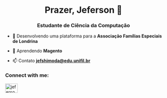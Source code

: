 <h1 align="center">Prazer, Jeferson 👋</h1>
<h3 align="center">Estudante de Ciência da Computação</h3>

- 🔭 Desenvolvendo uma plataforma para a **Associação Famílias Especiais de Londrina**

- 🌱 Aprendendo **Magento**

- 📫 Contato **jefshimoda@edu.unifil.br**

<h3 align="left">Connect with me:</h3>
<p align="left">
<a href="https://linkedin.com/in/jeferson-shimoda" target="blank"><img align="center" src="https://raw.githubusercontent.com/rahuldkjain/github-profile-readme-generator/master/src/images/icons/Social/linked-in-alt.svg" alt="jeferson-shimoda" height="30" width="40" /></a>
</p>

